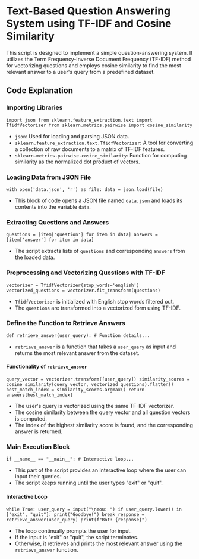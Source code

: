# Text-Based Question Answering System using TF-IDF and Cosine Similarity

This script is designed to implement a simple question-answering system. It utilizes the Term Frequency-Inverse Document Frequency (TF-IDF) method for vectorizing questions and employs cosine similarity to find the most relevant answer to a user's query from a predefined dataset.

## Code Explanation

### Importing Libraries

`import json
from sklearn.feature_extraction.text import TfidfVectorizer
from sklearn.metrics.pairwise import cosine_similarity` 

-   `json`: Used for loading and parsing JSON data.
-   `sklearn.feature_extraction.text.TfidfVectorizer`: A tool for converting a collection of raw documents to a matrix of TF-IDF features.
-   `sklearn.metrics.pairwise.cosine_similarity`: Function for computing similarity as the normalized dot product of vectors.

### Loading Data from JSON File

`with open('data.json', 'r') as file:
    data = json.load(file)` 

-   This block of code opens a JSON file named `data.json` and loads its contents into the variable `data`.

### Extracting Questions and Answers

`questions = [item['question'] for item in data]
answers = [item['answer'] for item in data]` 

-   The script extracts lists of `questions` and corresponding `answers` from the loaded data.

### Preprocessing and Vectorizing Questions with TF-IDF

`vectorizer = TfidfVectorizer(stop_words='english')
vectorized_questions = vectorizer.fit_transform(questions)` 

-   `TfidfVectorizer` is initialized with English stop words filtered out.
-   The `questions` are transformed into a vectorized form using TF-IDF.

### Define the Function to Retrieve Answers

`def retrieve_answer(user_query):
    # Function details...` 

-   `retrieve_answer` is a function that takes a `user_query` as input and returns the most relevant answer from the dataset.

#### Functionality of `retrieve_answer`

 `query_vector = vectorizer.transform([user_query])
    similarity_scores = cosine_similarity(query_vector, vectorized_questions).flatten()
    best_match_index = similarity_scores.argmax()
    return answers[best_match_index]` 

-   The user's query is vectorized using the same TF-IDF vectorizer.
-   The cosine similarity between the query vector and all question vectors is computed.
-   The index of the highest similarity score is found, and the corresponding answer is returned.

### Main Execution Block

`if __name__ == "__main__":
    # Interactive loop...` 

-   This part of the script provides an interactive loop where the user can input their queries.
-   The script keeps running until the user types "exit" or "quit".

#### Interactive Loop

 `while True:
        user_query = input("\nYou: ")
        if user_query.lower() in ["exit", "quit"]:
            print("Goodbye!")
            break
        response = retrieve_answer(user_query)
        print(f"Bot: {response}")` 

-   The loop continually prompts the user for input.
-   If the input is "exit" or "quit", the script terminates.
-   Otherwise, it retrieves and prints the most relevant answer using the `retrieve_answer` function.
